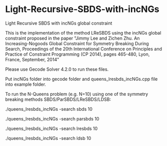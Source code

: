 # Light-Recursive-SBDS-with-incNGs
Light Recursive SBDS with incNGs global constraint

This is the implementation of the method LReSBDS using the incNGs global constraint proposed in the paper "Jimmy Lee and Zichen Zhu. An Increasing-Nogoods Global Constraint for Symmetry Breaking During Search, Proceedings of the 20th International Conference on Principles and Practice of Constraint Programming (CP 2014), pages 465-480, Lyon, France, September, 2014"

Please use Gecode Solver 4.2.0 to run these files.

Put incNGs folder into gecode folder and queens_lresbds_incNGs.cpp file into example folder.

To run the N-Queens problem (e.g. N=10) using one of the symmetry breaking methods SBDS/ParSBDS/LReSBDS/LDSB:

./queens_lresbds_incNGs -search sbds 10

./queens_lresbds_incNGs -search parsbds 10

./queens_lresbds_incNGs -search lresbds 10

./queens_lresbds_incNGs -search ldsb 10
